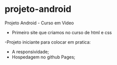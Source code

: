 # projeto-android

Projeto Android - Curso em Video


- Primeiro site que criamos no curso de html e css

  
-Projeto iniciante para colocar em pratica:

- A responsividade;
- Hospedagem no github Pages;
